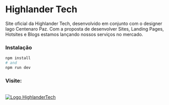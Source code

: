 # Highlander Tech

Site oficial da Highlander Tech, desenvolvido em conjunto com o designer Iago Centenaro Paz. Com a proposta de desenvolver Sites, Landing Pages, Hotsites e Blogs estamos lançando nossos serviços no mercado.

### Instalação

```bash
npm install
# and
npm run dev
```

### Visite:

<br />

<a href="https://www.highlandertech.com.br/">
  <img src="https://raw.githubusercontent.com/giovanifranz/HighlanderTech/main/public/LogoHighlanderTech.png" alt="Logo HighlanderTech">
</a>

